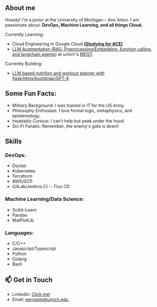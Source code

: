 ## About me
Howdy! I'm a junior at the University of Michigan-- Ann Arbor. I am passionate about: **DevOps, Machine Learning, and all things Cloud.**

Currently Learning:
  - Cloud Engineering In Google Cloud **[(Studying for ACE)](https://cloud.google.com/learn/certification/cloud-engineer)**
  - [LLM Augmentation (RAG, Preprocessing/Embedding, function calling, and langchain agents)](https://github.com/Ernesto905/W24-llm-augmentation) at umich's [MDST](https://mdst.club/).

Currently Building: 
  - [LLM based nutrition and workout planner with flask/htmx/bootstrap/GPT-4](https://github.com/Ernesto905/Ideal)


## Some Fun Facts:
- Military Background: I was trained in IT for the US Army.
- Philosophy Enthusiast: I love formal logic, metaphysics, and epistemology.
- Insatiably Curious: I can't help but peek under the hood.
- Sci-Fi Fanatic: Remember, the enemy's gate is down!

## Skills

### DevOps:

- Docker
- Kubernetes
- Terraform
- AWS/GCP
- GitLab/Jenkins CI -- Flux CD

### Machine Learning/Data Science:

- Scikit-Learn
- Pandas
- MatPlotLib

### Languages:
- C/C++
- Javascript/Typescript
- Python
- Golang
- Bash

## 📫 Get in Touch

- LinkedIn: [Click me!](https://www.linkedin.com/in/ernesto-enriquez/)
- Email: [eernesto@umich.edu](mailto:eernesto@umich.edu)
